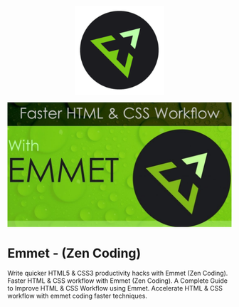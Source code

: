 <p align="center">
 <img src="_images-emmet-zen-coding/emmet-logo-1.png" alt="Emmet Zen Coding Logo" title="Emmet Zen Coding" width="200" />
</p>

<p align="center">
 <img src="_images-emmet-zen-coding/emmet-logo-2.png" alt="Emmet Zen Coding Logo" title="Emmet Zen Coding" width="600" />
</p>


Emmet - (Zen Coding)
=====================

Write quicker HTML5 &amp; CSS3 productivity hacks with Emmet (Zen Coding). Faster HTML &amp; CSS workflow with Emmet (Zen Coding). A Complete Guide to Improve HTML &amp; CSS Workflow using Emmet. Accelerate HTML &amp; CSS workflow with emmet coding faster techniques.
